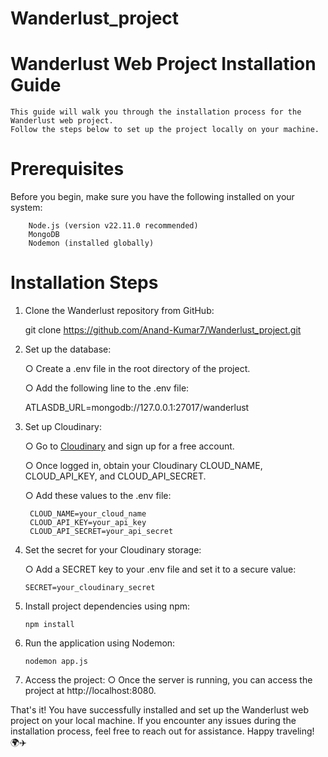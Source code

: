 ﻿# Wanderlust_project
# Wanderlust Web Project Installation Guide

    This guide will walk you through the installation process for the Wanderlust web project. 
    Follow the steps below to set up the project locally on your machine.

# Prerequisites

  Before you begin, make sure you have the following installed on your system:

        Node.js (version v22.11.0 recommended)
        MongoDB
        Nodemon (installed globally)
# Installation Steps
  1. Clone the Wanderlust repository from GitHub:
  
        git clone https://github.com/Anand-Kumar7/Wanderlust_project.git
  
  2. Set up the database:
  
      ○ Create a .env file in the root directory of the project.
  
      ○ Add the following line to the .env file:
      
        ATLASDB_URL=mongodb://127.0.0.1:27017/wanderlust
      
  3. Set up Cloudinary:
  
      ○ Go to [Cloudinary](https://cloudinary.com/) and sign up for a free account.
      
      ○ Once logged in, obtain your Cloudinary CLOUD_NAME, CLOUD_API_KEY, and CLOUD_API_SECRET.
      
      ○ Add these values to the .env file:
      
          CLOUD_NAME=your_cloud_name
          CLOUD_API_KEY=your_api_key
          CLOUD_API_SECRET=your_api_secret
  4. Set the secret for your Cloudinary storage:
  
      ○ Add a SECRET key to your .env file and set it to a secure value:
     
         SECRET=your_cloudinary_secret
  6. Install project dependencies using npm:
  
         npm install
  7. Run the application using Nodemon:
  
         nodemon app.js
  9. Access the project:
     ○ Once the server is running, you can access the project at http://localhost:8080.

  That's it! You have successfully installed and set up the Wanderlust web project on your local machine. If you encounter any issues during the installation process, feel free to reach      out for assistance. Happy traveling! 🌍✈️
  



